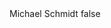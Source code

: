 <?xml version="1.0" encoding="UTF-8"?>
<CustomMetadata xmlns="http://soap.sforce.com/2006/04/metadata">
    <label>Michael Schmidt</label>
    <protected>false</protected>
</CustomMetadata>
